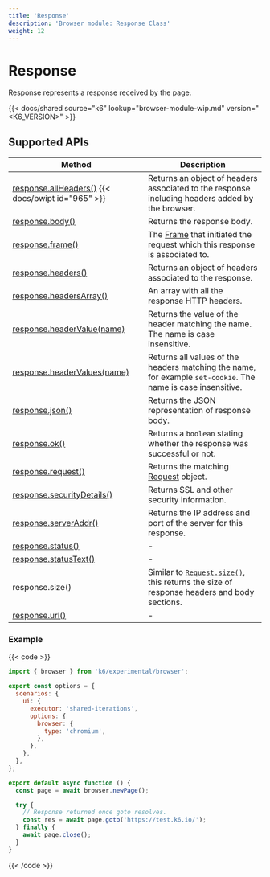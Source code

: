 ```yaml
---
title: 'Response'
description: 'Browser module: Response Class'
weight: 12
---
```


# Response

Response represents a response received by the page.

{{< docs/shared source="k6" lookup="browser-module-wip.md" version="<K6_VERSION>" >}}

## Supported APIs

| Method                                                                                                                                                   | Description                                                                                                                                                                               |
| -------------------------------------------------------------------------------------------------------------------------------------------------------- | ----------------------------------------------------------------------------------------------------------------------------------------------------------------------------------------- |
| [response.allHeaders()](https://grafana.com/docs/k6/<K6_VERSION>/javascript-api/k6-experimental/browser/response/allheaders) {{< docs/bwipt id="965" >}} | Returns an object of headers associated to the response including headers added by the browser.                                                                                           |
| [response.body()](https://grafana.com/docs/k6/<K6_VERSION>/javascript-api/k6-experimental/browser/response/body)                                         | Returns the response body.                                                                                                                                                                |
| [response.frame()](https://grafana.com/docs/k6/<K6_VERSION>/javascript-api/k6-experimental/browser/response/frame)                                       | The [Frame](https://grafana.com/docs/k6/<K6_VERSION>/javascript-api/k6-experimental/browser/frame/) that initiated the request which this response is associated to.                      |
| [response.headers()](https://grafana.com/docs/k6/<K6_VERSION>/javascript-api/k6-experimental/browser/response/headers)                                   | Returns an object of headers associated to the response.                                                                                                                                  |
| [response.headersArray()](https://grafana.com/docs/k6/<K6_VERSION>/javascript-api/k6-experimental/browser/response/headersarray)                         | An array with all the response HTTP headers.                                                                                                                                              |
| [response.headerValue(name)](https://grafana.com/docs/k6/<K6_VERSION>/javascript-api/k6-experimental/browser/response/headervalue)                       | Returns the value of the header matching the name. The name is case insensitive.                                                                                                          |
| [response.headerValues(name)](https://grafana.com/docs/k6/<K6_VERSION>/javascript-api/k6-experimental/browser/response/headervalues)                     | Returns all values of the headers matching the name, for example `set-cookie`. The name is case insensitive.                                                                              |
| [response.json()](https://grafana.com/docs/k6/<K6_VERSION>/javascript-api/k6-experimental/browser/response/json)                                         | Returns the JSON representation of response body.                                                                                                                                         |
| [response.ok()](https://grafana.com/docs/k6/<K6_VERSION>/javascript-api/k6-experimental/browser/response/ok)                                             | Returns a `boolean` stating whether the response was successful or not.                                                                                                                   |
| [response.request()](https://grafana.com/docs/k6/<K6_VERSION>/javascript-api/k6-experimental/browser/response/request)                                   | Returns the matching [Request](https://grafana.com/docs/k6/<K6_VERSION>/javascript-api/k6-experimental/browser/request) object.                                                           |
| [response.securityDetails()](https://grafana.com/docs/k6/<K6_VERSION>/javascript-api/k6-experimental/browser/response/securitydetails)                   | Returns SSL and other security information.                                                                                                                                               |
| [response.serverAddr()](https://grafana.com/docs/k6/<K6_VERSION>/javascript-api/k6-experimental/browser/response/serveraddr)                             | Returns the IP address and port of the server for this response.                                                                                                                          |
| <a href="https://playwright.dev/docs/api/class-response#response-status" target="_blank" >response.status()</a>                                          | -                                                                                                                                                                                         |
| <a href="https://playwright.dev/docs/api/class-response#response-status-text" target="_blank" >response.statusText()</a>                                 | -                                                                                                                                                                                         |
| response.size()                                                                                                                                          | Similar to [`Request.size()`](https://grafana.com/docs/k6/<K6_VERSION>/javascript-api/k6-experimental/browser/request/size), this returns the size of response headers and body sections. |
| <a href="https://playwright.dev/docs/api/class-response#response-url" target="_blank" >response.url()</a>                                                | -                                                                                                                                                                                         |

### Example

{{< code >}}

```javascript
import { browser } from 'k6/experimental/browser';

export const options = {
  scenarios: {
    ui: {
      executor: 'shared-iterations',
      options: {
        browser: {
          type: 'chromium',
        },
      },
    },
  },
};

export default async function () {
  const page = await browser.newPage();

  try {
    // Response returned once goto resolves.
    const res = await page.goto('https://test.k6.io/');
  } finally {
    await page.close();
  }
}
```

{{< /code >}}
